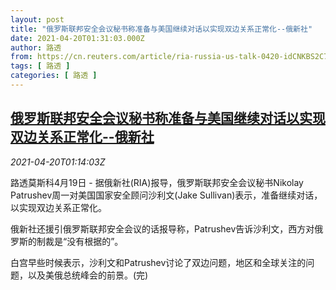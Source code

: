 ```yaml
---
layout: post
title: "俄罗斯联邦安全会议秘书称准备与美国继续对话以实现双边关系正常化--俄新社"
date: 2021-04-20T01:31:03.000Z
author: 路透
from: https://cn.reuters.com/article/ria-russia-us-talk-0420-idCNKBS2C703M
tags: [ 路透 ]
categories: [ 路透 ]
---
```

<!--1618882263000-->
[俄罗斯联邦安全会议秘书称准备与美国继续对话以实现双边关系正常化--俄新社](https://cn.reuters.com/article/ria-russia-us-talk-0420-idCNKBS2C703M)
------

<div>
<div><i>2021-04-20T01:14:03Z</i></div><p>路透莫斯科4月19日 - 据俄新社(RIA)报导，俄罗斯联邦安全会议秘书Nikolay Patrushev周一对美国国家安全顾问沙利文(Jake Sullivan)表示，准备继续对话，以实现双边关系正常化。</p><p>俄新社还援引俄罗斯联邦安全会议的话报导称，Patrushev告诉沙利文，西方对俄罗斯的制裁是“没有根据的”。</p><p>白宫早些时候表示，沙利文和Patrushev讨论了双边问题，地区和全球关注的问题，以及美俄总统峰会的前景。(完)</p>
</div>
